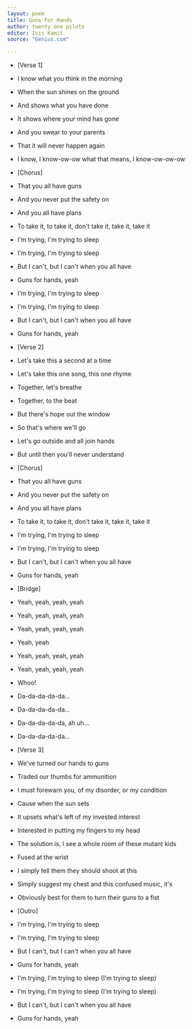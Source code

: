 ```yaml
---
layout: poem
title: Guns For Hands
author: twenty one pilots
editor: Isis Kamit
source: "Genius.com"

---
```


- [Verse 1]

- I know what you think in the morning
- When the sun shines on the ground
- And shows what you have done
- It shows where your mind has gone
- And you swear to your parents
- That it will never happen again
- I know, I know-ow-ow what that means, I know-ow-ow-ow


- [Chorus]

- That you all have guns
- And you never put the safety on
- And you all have plans
- To take it, to take it, don't take it, take it, take it
- I'm trying, I'm trying to sleep
- I'm trying, I'm trying to sleep
- But I can't, but I can't when you all have
- Guns for hands, yeah
- I'm trying, I'm trying to sleep
- I'm trying, I'm trying to sleep
- But I can't, but I can't when you all have
- Guns for hands, yeah


- [Verse 2]

- Let's take this a second at a time
- Let's take this one song, this one rhyme
- Together, let's breathe
- Together, to the beat
- But there's hope out the window
- So that's where we'll go
- Let's go outside and all join hands
- But until then you'll never understand


- [Chorus]

- That you all have guns
- And you never put the safety on
- And you all have plans
- To take it, to take it, don't take it, take it, take it
- I'm trying, I'm trying to sleep
- I'm trying, I'm trying to sleep
- But I can't, but I can't when you all have
- Guns for hands, yeah


- [Bridge]

- Yeah, yeah, yeah, yeah
- Yeah, yeah, yeah, yeah
- Yeah, yeah, yeah, yeah
- Yeah, yeah
- Yeah, yeah, yeah, yeah
- Yeah, yeah, yeah, yeah
- Whoo!
- Da-da-da-da-da...
- Da-da-da-da-da...
- Da-da-da-da-da, ah uh...
- Da-da-da-da-da...


- [Verse 3]

- We've turned our hands to guns
- Traded our thumbs for ammunition
- I must forewarn you, of my disorder, or my condition
- Cause when the sun sets
- It upsets what's left of my invested interest
- Interested in putting my fingers to my head
- The solution is, I see a whole room of these mutant kids
- Fused at the wrist
- I simply tell them they should shoot at this
- Simply suggest my chest and this confused music, it's
- Obviously best for them to turn their guns to a fist
 

- [Outro]

- I'm trying, I'm trying to sleep
- I'm trying, I'm trying to sleep
- But I can't, but I can't when you all have
- Guns for hands, yeah
- I'm trying, I'm trying to sleep (I'm trying to sleep)
- I'm trying, I'm trying to sleep (I'm trying to sleep)
- But I can't, but I can't when you all have
- Guns for hands, yeah